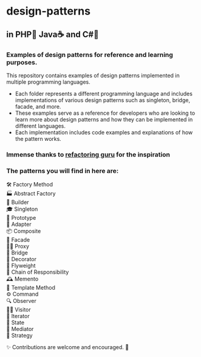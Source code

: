 # design-patterns 
## in PHP:elephant: Java:coffee: and C#:knife:
### Examples of design patterns for reference and learning purposes.

This repository contains examples of design patterns implemented in multiple programming languages.
- Each folder represents a different programming language and includes implementations of various design patterns such as singleton, bridge, facade, and more. 
- These examples serve as a reference for developers who are looking to learn more about design patterns and how they can be implemented in different languages. 
- Each implementation includes code examples and explanations of how the pattern works. 

### Immense thanks to <a href="https://refactoring.guru/">refactoring guru</a> for the inspiration

### The patterns you will find in here are:

🛠️ Factory Method  
🏭 Abstract Factory   
🚀 Builder  
🎓 Singleton  
🐣 Prototype  
🌉 Adapter  
📦 Composite  
🧱 Facade  
🕵️‍♂️ Proxy  
🌉 Bridge  
🌺 Decorator  
🍃 Flyweight  
🧬 Chain of Responsibility  
🕰️ Memento  
📝 Template Method  
⚙️ Command  
🔍 Observer  
🚶‍♂️ Visitor  
🔁 Iterator  
🧭 State  
🤝 Mediator  
🎯 Strategy  


:sparkles: Contributions are welcome and encouraged. :pencil:
